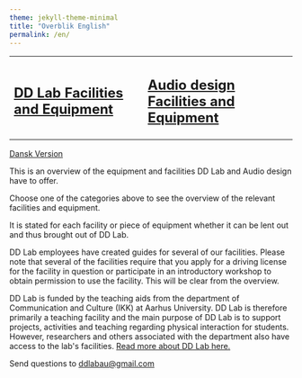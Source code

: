 ```yaml
---
theme: jekyll-theme-minimal
title: "Overblik English"
permalink: /en/
---
```


<table>
  <tr>
    <td><h2><a href="/faciliteter-og-udstyr/dd-lab/">DD Lab Facilities and Equipment</a></h2>
    </td>
    <td><h2><a href="/faciliteter-og-udstyr/audiodesign/">Audio design Facilities and Equipment</a></h2>
    </td>
  </tr>
</table>

[Dansk Version](/faciliteter-og-udstyr/)

This is an overview of the equipment and facilities DD Lab and Audio design have to offer.

Choose one of the categories above to see the overview of the relevant facilities and equipment.

It is stated for each facility or piece of equipment whether it can be lent out and thus brought out of DD Lab.

DD Lab employees have created guides for several of our facilities. Please note that several of the facilities require that you apply for a driving license for the facility in question or participate in an introductory workshop to obtain permission to use the facility. This will be clear from the overview.

DD Lab is funded by the teaching aids from the department of Communication and Culture (IKK) at Aarhus University. DD Lab is therefore primarily a teaching facility and the main purpose of DD Lab is to support projects, activities and teaching regarding physical interaction for students. However, researchers and others associated with the department also have access to the lab's facilities. [Read more about DD Lab here.](https://ddlab.au.dk/)


Send questions to [ddlabau@gmail.com](mailto:ddlabau@gmail.com)
